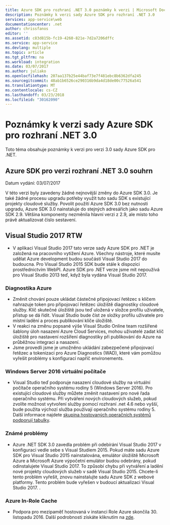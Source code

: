 ```yaml
---
title: Azure SDK pro rozhraní .NET 3.0 poznámky k verzi | Microsoft Docs
description: Poznámky k verzi sady Azure SDK pro rozhraní .NET 3.0
services: app-service\web
documentationcenter: .net
author: chrissfanos
editor: ''
ms.assetid: c83d815b-fc19-4260-821e-7d2a7206dffc
ms.service: app-service
ms.devlang: multiple
ms.topic: article
ms.tgt_pltfrm: na
ms.workload: integration
ms.date: 03/07/2017
ms.author: juliako
ms.openlocfilehash: 207aa137b25e44baf73e7f481ebc8b6362dfa245
ms.sourcegitcommit: 48ab1b6526ce290316b9da4d18de00c77526a541
ms.translationtype: MT
ms.contentlocale: cs-CZ
ms.lasthandoff: 03/23/2018
ms.locfileid: "30162090"
---
```

# <a name="azure-sdk-for-net-30-release-notes"></a>Poznámky k verzi sady Azure SDK pro rozhraní .NET 3.0

Toto téma obsahuje poznámky k verzi pro verzi 3.0 sady Azure SDK pro .NET.

## <a name="azure-sdk-for-net-30-release-summary"></a>Azure SDK pro verzi rozhraní .NET 3.0 souhrn

Datum vydání: 03/07/2017
 
V této verzi byly zavedeny žádné nejnovější změny do Azure SDK 3.0. Je také žádné procesu upgradu potřeby využít tuto sadu SDK s existující projekty cloudové služby. Povolit použití Azure SDK 3.0 bez nutnosti upgradu, Azure SDK 3.0 nainstaluje do stejných adresářích jako sadu Azure SDK 2.9. Většina komponenty nezměnila hlavní verzi z 2.9, ale místo toho právě aktualizovat číslo sestavení.

## <a name="visual-studio-2017-rtw"></a>Visual Studio 2017 RTW

- V aplikaci Visual Studio 2017 tato verze sady Azure SDK pro .NET je založená na pracovního vytížení Azure. Všechny nástroje, které musíte udělat Azure development budou součástí Visual Studio 2017 do budoucna. Pro Visual Studio 2015 SDK bude stále k dispozici prostřednictvím WebPI. Azure SDK pro .NET verze jsme mít nepoužívá pro Visual Studio 2013 teď, když byla vydána Visual Studio 2017.

### <a name="azure-diagnostics"></a>Diagnostika Azure

- Změnit chování pouze ukládat částečné připojovací řetězec s klíčem nahrazuje token pro připojovací řetězec úložiště diagnostiky cloudové služby. Klíč skutečné úložiště jsou teď uložená v složce profilu uživatele, přístup se dá řídit. Visual Studio bude číst ze složky profilu uživatele pro místní ladění a proces publikování klíče úložiště. 
- V reakci na změnu popsané výše Visual Studio Online team rozšířené šablony úloh nasazení Azure Cloud Services, mohou uživatelé zadat klíč úložiště pro nastavení rozšíření diagnostiky při publikování do Azure na průběžnou integraci a nasazení.
- Jsme provedli jsme je umožněno ukládání zabezpečené připojovací řetězec a tokenizaci pro Azure Diagnostics (WAD), které vám pomůžou vyřešit problémy s konfigurací napříč environements.
 
### <a name="windows-server-2016-virtual-machines"></a>Windows Server 2016 virtuální počítače

- Visual Studio teď podporuje nasazení cloudové služby na virtuální počítače operačního systému rodiny 5 (Windows Server 2016). Pro existující cloudové služby můžete změnit nastavení pro nové řada operačního systému. Při vytváření nových cloudových služeb, pokud zvolíte možnost vytvoření služby pomocí rozhraní .net 4.6 nebo vyšší, bude použita výchozí služba používají operačního systému rodiny 5.  Další informace najdete [skupina hostovaných operačních systémů podporují tabulky](../cloud-services/cloud-services-guestos-update-matrix.md).

### <a name="known-issues"></a>Známé problémy

- Azure .NET SDK 3.0 zavedla problém při odebírání Visual Studio 2017 v konfiguraci vedle sebe s Visual Studiem 2015.  Pokud máte sadu Azure SDK pro Visual Studio 2015 nainstalována, emulátor úložiště Microsoft Azure a Microsoft Azure výpočetní emulátor budou odebrány, pokud odinstalujete Visual Studio 2017.  To způsobí chybu při vytváření a ladění nové projekty cloudových služeb v sadě Visual Studio 2015. Chcete-li tento problém vyřešit, znovu nainstalujte sadu Azure SDK z webové platformy.  Tento problém bude vyřešen v budoucí aktualizaci Visual Studio 2017.  .

 
### <a name="azure-in-role-cache"></a>Azure In-Role Cache 

- Podpora pro mezipaměť hostovaná v instanci Role Azure skončila 30. listopadu 2016. Další podrobnosti získáte kliknutím na [zde](https://azure.microsoft.com/blog/azure-managed-cache-and-in-role-cache-services-to-be-retired-on-11-30-2016/).




